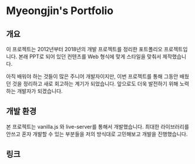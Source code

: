 # Myeongjin's Portfolio

## 개요

이 프로젝트는 2012년부터 2018년의 개발 프로젝트를 정리한 포트폴리오 프로젝트입니다. 본래 PPT로 되어 있던 컨텐츠를 Web 형식에 맞게 스타일을 맞춰서 제작했습니다.

아직 배워야 하는 것들이 많은 주니어 개발자이지만, 이번 프로젝트를 통해 그동안 배웠던 것을 정리하고 새로 회고하는 계기가 되었습니다. 앞으로도 더욱 발전하기 위해 노력하는 개발자가 되겠습니다. 

## 개발 환경

본 프로젝트는 vanilla.js 와 live-server를 통해서 개발했습니다. 최대한 라이브러리를 안쓰고 혼자 개발할 수 있는 부분들을 저의 방식대로 고민해보고 개발을 진행했습니다.


## 링크 
